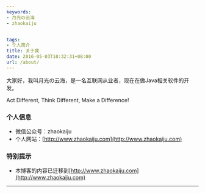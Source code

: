 ```yaml
---
keywords:
- 月光の云海
- zhaokaiju


tags:
- 个人简介
title: 关于我
date: 2016-05-03T10:32:31+08:00
url: /about/
---
```



<p class="message">
大家好，我叫月光の云海，是一名互联网从业者，现在在做Java相关软件的开发。
</p>

Act Different, Think Different, Make a Difference!

### 个人信息

* 微信公众号：zhaokaiju
* 个人网站：[http://www.zhaokaiju.com](http://www.zhaokaiju.com)

### 特别提示

* 本博客的内容已迁移到[http://www.zhaokaiju.com](http://www.zhaokaiju.com)
 
---